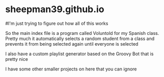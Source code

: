 # sheepman39.github.io
#I'm just trying to figure out how all of this works

So the main index file is a program called Voluntold for my Spanish class.  Pretty much it automatically selects a random student from a class and prevents it from being selected again until everyone is selected

I also have a custom playlist generator based on the Groovy Bot that is pretty nice

I have some other smaller projects on here that you can ignore
